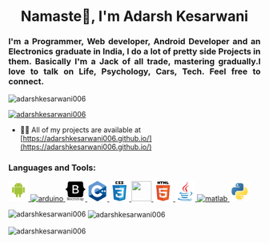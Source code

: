 <h1 align="center">Namaste🙏, I'm Adarsh Kesarwani</h1>
<h3 align="justify">I'm a Programmer, Web developer, Android Developer and an Electronics graduate in India, I do a lot of pretty side Projects in them. Basically I'm a Jack of all trade, mastering gradually.I love to talk on Life, Psychology, Cars, Tech. Feel free to connect.</h3>

<p align="left"> <img src="https://komarev.com/ghpvc/?username=adarshkesarwani006&label=Profile%20views&color=0e75b6&style=flat" alt="adarshkesarwani006" /> </p>

<p align="left"> <a href="https://github.com/ryo-ma/github-profile-trophy"><img src="https://github-profile-trophy.vercel.app/?username=adarshkesarwani006" alt="adarshkesarwani006" /></a> </p>

- 👨‍💻 All of my projects are available at [https://adarshkesarwani006.github.io/](https://adarshkesarwani006.github.io/)

<h3 align="left">Languages and Tools:</h3>
<p align="left"> <a href="https://developer.android.com" target="_blank" rel="noreferrer"> <img src="https://raw.githubusercontent.com/devicons/devicon/master/icons/android/android-original-wordmark.svg" alt="android" width="40" height="40"/> </a> <a href="https://www.arduino.cc/" target="_blank" rel="noreferrer"> <img src="https://cdn.worldvectorlogo.com/logos/arduino-1.svg" alt="arduino" width="40" height="40"/> </a> <a href="https://getbootstrap.com" target="_blank" rel="noreferrer"> <img src="https://raw.githubusercontent.com/devicons/devicon/master/icons/bootstrap/bootstrap-plain-wordmark.svg" alt="bootstrap" width="40" height="40"/> </a> <a href="https://www.w3schools.com/cpp/" target="_blank" rel="noreferrer"> <img src="https://raw.githubusercontent.com/devicons/devicon/master/icons/cplusplus/cplusplus-original.svg" alt="cplusplus" width="40" height="40"/> </a> <a href="https://www.w3schools.com/css/" target="_blank" rel="noreferrer"> <img src="https://raw.githubusercontent.com/devicons/devicon/master/icons/css3/css3-original-wordmark.svg" alt="css3" width="40" height="40"/> </a> <a href="https://www.djangoproject.com/" target="_blank" rel="noreferrer"> <img src="https://cdn.jsdelivr.net/gh/devicons/devicon/icons/django/django-plain-wordmark.svg"
width="40" height="40" /> </a> <a href="https://www.w3.org/html/" target="_blank" rel="noreferrer"> <img src="https://raw.githubusercontent.com/devicons/devicon/master/icons/html5/html5-original-wordmark.svg" alt="html5" width="40" height="40"/> </a> <a href="https://www.java.com" target="_blank" rel="noreferrer"> <img src="https://raw.githubusercontent.com/devicons/devicon/master/icons/java/java-original.svg" alt="java" width="40" height="40"/> </a> <a href="https://www.mathworks.com/" target="_blank" rel="noreferrer"> <img src="https://upload.wikimedia.org/wikipedia/commons/2/21/Matlab_Logo.png" alt="matlab" width="40" height="40"/> </a> <a href="https://www.python.org" target="_blank" rel="noreferrer"> <img src="https://raw.githubusercontent.com/devicons/devicon/master/icons/python/python-original.svg" alt="python" width="40" height="40"/> </a> </p>

<p><img align="left" src="https://github-readme-stats.vercel.app/api/top-langs?username=adarshkesarwani006&show_icons=true&locale=en&layout=compact" alt="adarshkesarwani006" /></p>

<p>&nbsp;<img align="center" src="https://github-readme-stats.vercel.app/api?username=adarshkesarwani006&show_icons=true&locale=en" alt="adarshkesarwani006" /></p>

<p><img align="center" src="https://github-readme-streak-stats.herokuapp.com/?user=adarshkesarwani006&" alt="adarshkesarwani006" /></p>


